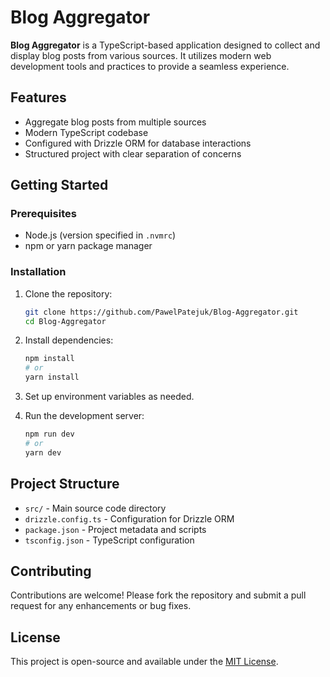 # Blog Aggregator

**Blog Aggregator** is a TypeScript-based application designed to collect and display blog posts from various sources. It utilizes modern web development tools and practices to provide a seamless experience.

## Features

* Aggregate blog posts from multiple sources
* Modern TypeScript codebase
* Configured with Drizzle ORM for database interactions
* Structured project with clear separation of concerns

## Getting Started

### Prerequisites

* Node.js (version specified in `.nvmrc`)
* npm or yarn package manager

### Installation

1. Clone the repository:

   ```bash
   git clone https://github.com/PawelPatejuk/Blog-Aggregator.git
   cd Blog-Aggregator
   ```



2. Install dependencies:

   ```bash
   npm install
   # or
   yarn install
   ```



3. Set up environment variables as needed.

4. Run the development server:

   ```bash
   npm run dev
   # or
   yarn dev
   ```



## Project Structure

* `src/` - Main source code directory
* `drizzle.config.ts` - Configuration for Drizzle ORM
* `package.json` - Project metadata and scripts
* `tsconfig.json` - TypeScript configuration

## Contributing

Contributions are welcome! Please fork the repository and submit a pull request for any enhancements or bug fixes.

## License

This project is open-source and available under the [MIT License](LICENSE).
